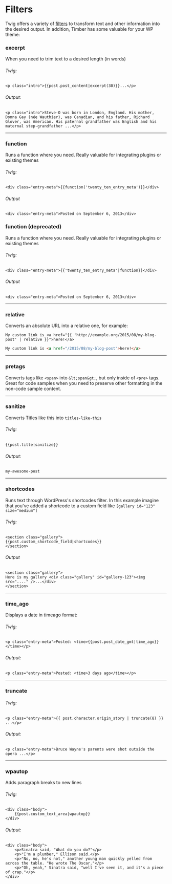 # Filters

Twig offers a variety of [filters](http://twig.sensiolabs.org/doc/filters/index.html) to transform text and other information into the desired output. In addition, Timber has some valuable for your WP theme:

### excerpt
When you need to trim text to a desired length (in words)

###### Twig:
```
<p class="intro">{{post.post_content|excerpt(30)}}...</p>
```

###### Output:
```
<p class="intro">Steve-O was born in London, England. His mother, Donna Gay (née Wauthier), was Canadian, and his father, Richard Glover, was American. His paternal grandfather was English and his maternal step-grandfather ...</p>
```

* * *

### function
Runs a function where you need. Really valuable for integrating plugins or existing themes

###### Twig:
```
<div class="entry-meta">{{function('twenty_ten_entry_meta')}}</div>
```

###### Output
```
<div class="entry-meta">Posted on September 6, 2013</div>
```


### function (deprecated)
Runs a function where you need. Really valuable for integrating plugins or existing themes

###### Twig:
```
<div class="entry-meta">{{'twenty_ten_entry_meta'|function}}</div>
```

###### Output
```
<div class="entry-meta">Posted on September 6, 2013</div>
```




* * *

### relative
Converts an absolute URL into a relative one, for example:

```twig
My custom link is <a href="{{ 'http://example.org/2015/08/my-blog-post' | relative }}">here!</a>
```
```html
My custom link is <a href="/2015/08/my-blog-post">here!</a>
```

* * *

### pretags
Converts tags like `<span>` into `&lt;span&gt;`, but only inside of `<pre>` tags. Great for code samples when you need to preserve other formatting in the non-code sample content.

* * *

### sanitize

Converts Titles like this into `titles-like-this`

###### Twig:
```
{{post.title|sanitize}}
```

###### Output:
```
my-awesome-post
```

* * *

### shortcodes

Runs text through WordPress's shortcodes filter. In this example imagine that you've added a shortcode to a custom field like `[gallery id="123" size="medium"]`

###### Twig:
```
<section class="gallery">
{{post.custom_shortcode_field|shortcodes}}
</section>
```

###### Output
```
<section class="gallery">
Here is my gallery <div class="gallery" id="gallery-123"><img src="...." />...</div>
</section>
```

* * *

### time_ago

Displays a date in timeago format:

###### Twig:

```
<p class="entry-meta">Posted: <time>{{post.post_date_gmt|time_ago}}</time></p>
```

###### Output:

```
<p class="entry-meta">Posted: <time>3 days ago</time></p>
```

* * *

### truncate

###### Twig:

```twig
<p class="entry-meta">{{ post.character.origin_story | truncate(8) }} ...</p>
```

###### Output:

```twig
<p class="entry-meta">Bruce Wayne's parents were shot outside the opera ...</p>
```


* * *

### wpautop
Adds paragraph breaks to new lines

###### Twig:
```twig
<div class="body">
	{{post.custom_text_area|wpautop}}
</div>
```

###### Output:
```
<div class="body">
	<p>Sinatra said, "What do you do?"</p>
	<p>"I'm a plumber," Ellison said.</p>
	<p>"No, no, he's not," another young man quickly yelled from across the table. "He wrote The Oscar."</p>
	<p>"Oh, yeah," Sinatra said, "well I've seen it, and it's a piece of crap."</p>
</div>
```
